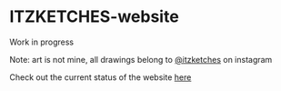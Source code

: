 # ITZKETCHES-website
<p>Work in progress</p>
<p>Note: art is not mine, all drawings belong to <a href="https://www.instagram.com/itzketches/">@itzketches</a> on instagram</p>
<p>Check out the current status of the website <a href="https://lilyxmeng.github.io/itzketches/">here</a></p>
